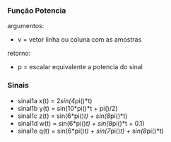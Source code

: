 ### Função Potencia

argumentos:
* v = vetor linha ou coluna com as amostras  

retorno:
* p = escalar equivalente a potencia do sinal

### Sinais
* sinal1a x(t) = 2*sin(4*pi()*t)
* sinal1b y(t) = sin(10*pi()*t + pi()/2)
* sinal1c z(t) = sin(6*pi()*t) + sin(8*pi()*t)
* sinal1d w(t) = sin(6*pi()*t) + sin(8*pi()*t + 0.1)
* sinal1e q(t) = sin(6*pi()*t) + sin(7*pi()*t) + sin(8*pi()*t)
